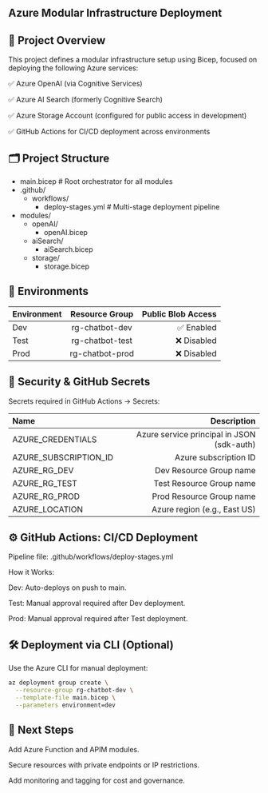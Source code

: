 ## Azure Modular Infrastructure Deployment
## 🔧  Project Overview
This project defines a modular infrastructure setup using Bicep, focused on deploying the following Azure services:

✅ Azure OpenAI (via Cognitive Services)

✅ Azure AI Search (formerly Cognitive Search)

✅ Azure Storage Account (configured for public access in development)

✅ GitHub Actions for CI/CD deployment across environments

## 🗂️ Project Structure

- main.bicep                     # Root orchestrator for all modules
- .github/
  - workflows/
    - deploy-stages.yml          # Multi-stage deployment pipeline
- modules/
  - openAI/
    - openAI.bicep
  - aiSearch/
    - aiSearch.bicep
  - storage/
    - storage.bicep

        
## 🚀 Environments

|Environment | Resource Group | Public Blob Access |
|:-------------|:--------------:|--------------:|
| Dev       |     rg-chatbot-dev     |       ✅ Enabled |
| Test       |     rg-chatbot-test     |      ❌ Disabled |
| Prod       |     rg-chatbot-prod     |       ❌ Disabled |

		
		
## 🔐 Security & GitHub Secrets
Secrets required in GitHub Actions → Secrets:

|Name | Description |
|:-------------|--------------:|
| AZURE_CREDENTIALS       |    Azure service principal in JSON (sdk-auth)    | 
| AZURE_SUBSCRIPTION_ID       |     Azure subscription ID     |   
| AZURE_RG_DEV       |     Dev Resource Group name     | 
| AZURE_RG_TEST       |    Test Resource Group name     | 
| AZURE_RG_PROD       |   Prod Resource Group name    | 
| AZURE_LOCATION       |  Azure region (e.g., East US)   | 


## ⚙️ GitHub Actions: CI/CD Deployment

Pipeline file: .github/workflows/deploy-stages.yml

How it Works:

Dev: Auto-deploys on push to main.

Test: Manual approval required after Dev deployment.

Prod: Manual approval required after Test deployment.

## 🛠️ Deployment via CLI (Optional)

Use the Azure CLI for manual deployment:

```bash
az deployment group create \
  --resource-group rg-chatbot-dev \
  --template-file main.bicep \
  --parameters environment=dev
```

## 📌 Next Steps

Add Azure Function and APIM modules.

Secure resources with private endpoints or IP restrictions.

Add monitoring and tagging for cost and governance.
